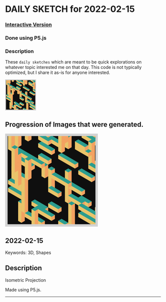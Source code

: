 # DAILY SKETCH for 2022-02-15

### [Interactive Version](https://ram-n.github.io/generative_art/daily_sketches/2022/2022-02-15) 
 ### Done using P5.js

### Description

These `daily sketches` which are meant to be quick explorations     on whatever topic interested me on that day. This code is not typically optimized, but I share it as-is     for anyone interested.

<img src = 'images/keep_2022-02-16-08-52-14.png' width = '100'> 

## Progression of Images that were generated.

<img src = 'images/keep_2022-02-16-08-52-14.png' width = '300'> 




## 2022-02-15
Keywords: 3D, Shapes
 

## Description 

 Isometric Projection
 

Made using P5.js. 

-----

